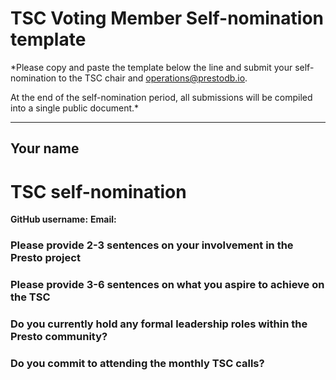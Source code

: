 # TSC Voting Member Self-nomination template

*Please copy and paste the template below the line and submit your self-nomination to the TSC chair and [operations@prestodb.io](mailto:operations@prestodb.io).

At the end of the self-nomination period, all submissions will be compiled into a single public document.*

---

## Your name

# TSC self-nomination

**GitHub username:**
**Email:**

### Please provide 2-3 sentences on your involvement in the Presto project

### Please provide 3-6 sentences on what you aspire to achieve on the TSC

### Do you currently hold any formal leadership roles within the Presto community?

### Do you commit to attending the monthly TSC calls?

